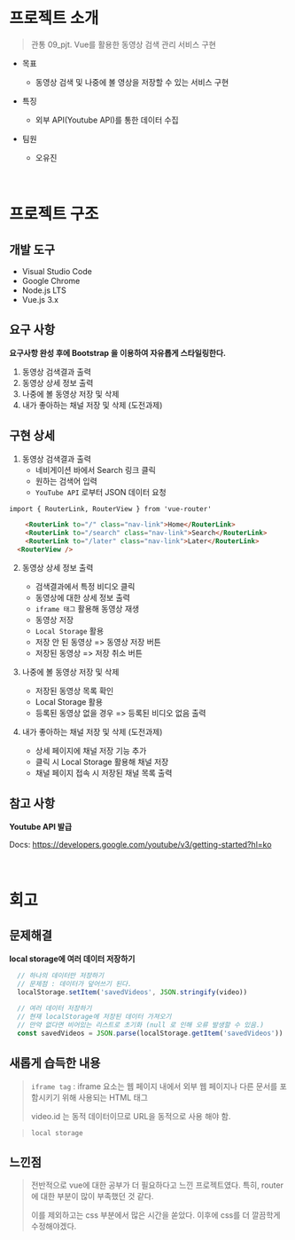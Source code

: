 # 프로젝트 소개
> 관통 09_pjt. Vue를 활용한 동영상 검색 관리 서비스 구현

- 목표 
  - 동영상 검색 및 나중에 볼 영상을 저장할 수 있는 서비스 구현

- 특징 
  - 외부 API(Youtube API)를 통한 데이터 수집

- 팀원
  - 오유진


<br>

# 프로젝트 구조
## 개발 도구
- Visual Studio Code 
- Google Chrome
- Node.js LTS
- Vue.js 3.x


## 요구 사항
**요구사항 완성 후에 Bootstrap 을 이용하여 자유롭게 스타일링한다.**
1. 동영상 검색결과 출력
2. 동영상 상세 정보 출력
3. 나중에 볼 동영상 저장 및 삭제
4. 내가 좋아하는 채널 저장 및 삭제 (도전과제)
 

## 구현 상세 
1. 동영상 검색결과 출력
    - 네비게이션 바에서 Search 링크 클릭
    - 원하는 검색어 입력
    - `YouTube API` 로부터 JSON 데이터 요청

```html
import { RouterLink, RouterView } from 'vue-router'

    <RouterLink to="/" class="nav-link">Home</RouterLink>  
    <RouterLink to="/search" class="nav-link">Search</RouterLink> 
    <RouterLink to="/later" class="nav-link">Later</RouterLink>  
  <RouterView />
```

2. 동영상 상세 정보 출력
    - 검색결과에서 특정 비디오 클릭
    - 동영상에 대한 상세 정보  출력
    - `iframe 태그` 활용해 동영상 재생
    - 동영상 저장
    - `Local Storage` 활용
    - 저장 안 된 동영상 => 동영상 저장 버튼
    - 저장된 동영상 => 저장 취소 버튼



3. 나중에 볼 동영상 저장 및 삭제
    - 저장된 동영상 목록 확인
    - Local Storage 활용
    - 등록된 동영상 없을 경우 => 등록된 비디오 없음 출력


4. 내가 좋아하는 채널 저장 및 삭제 (도전과제)
    - 상세 페이지에 채널 저장 기능 추가
    - 클릭 시 Local Storage 활용해 채널 저장
    - 채널 페이지 접속 시 저장된 채널 목록 출력


## 참고 사항
**Youtube API 발급**

Docs: https://developers.google.com/youtube/v3/getting-started?hl=ko



<br>

# 회고
## 문제해결
**local storage에 여러 데이터 저장하기**
```js
  // 하나의 데이터만 저장하기
  // 문제점 : 데이터가 덮어쓰기 된다.
  localStorage.setItem('savedVideos', JSON.stringify(video))
  
  // 여러 데이터 저장하기
  // 현재 localStorage에 저장된 데이터 가져오기
  // 만약 없다면 비어있는 리스트로 초기화 (null 로 인해 오류 발생할 수 있음.)
  const savedVideos = JSON.parse(localStorage.getItem('savedVideos')) || []
```




## 새롭게 습득한 내용
> `iframe tag` : iframe 요소는 웹 페이지 내에서 외부 웹 페이지나 다른 문서를 포함시키기 위해 사용되는 HTML 태그 
>
> video.id 는 동적 데이터이므로 URL을 동적으로 사용 해야 함. 

>`local storage`


## 느낀점
> 전반적으로 vue에 대한 공부가 더 필요하다고 느낀 프로젝트였다. 
> 특히, router에 대한 부분이 많이 부족했던 것 같다.
>
> 이를 제외하고는 css 부분에서 많은 시간을 쏟았다. 
> 이후에 css를 더 깔끔학게 수정해야겠다. 